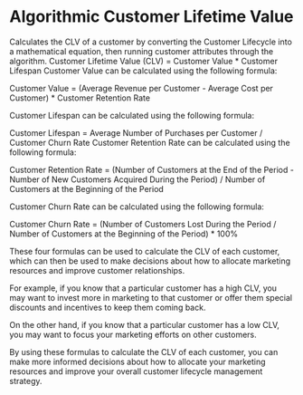 # Algorithmic Customer Lifetime Value
Calculates the CLV of a customer by converting the Customer Lifecycle into a mathematical equation, then running customer attributes through the algorithm.
Customer Lifetime Value (CLV) = Customer Value * Customer Lifespan
Customer Value can be calculated using the following formula:

Customer Value = (Average Revenue per Customer - Average Cost per Customer) * Customer Retention Rate

Customer Lifespan can be calculated using the following formula:

Customer Lifespan = Average Number of Purchases per Customer / Customer Churn Rate
Customer Retention Rate can be calculated using the following formula:

Customer Retention Rate = (Number of Customers at the End of the Period - Number of New Customers Acquired During the Period) / Number of Customers at the Beginning of the Period

Customer Churn Rate can be calculated using the following formula:

Customer Churn Rate = (Number of Customers Lost During the Period / Number of Customers at the Beginning of the Period) * 100%

These four formulas can be used to calculate the CLV of each customer, which can then be used to make decisions about how to allocate marketing resources and improve customer relationships.

For example, if you know that a particular customer has a high CLV, you may want to invest more in marketing to that customer or offer them special discounts and incentives to keep them coming back.

On the other hand, if you know that a particular customer has a low CLV, you may want to focus your marketing efforts on other customers.

By using these formulas to calculate the CLV of each customer, you can make more informed decisions about how to allocate your marketing resources and improve your overall customer lifecycle management strategy.
